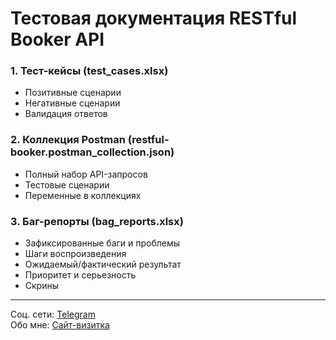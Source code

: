 # Тестовая документация RESTful Booker API

### 1. Тест-кейсы (test_cases.xlsx)
- Позитивные сценарии
- Негативные сценарии
- Валидация ответов
  
### 2. Коллекция Postman (restful-booker.postman_collection.json)
- Полный набор API-запросов
- Тестовые сценарии
- Переменные в коллекциях

### 3. Баг-репорты (bag_reports.xlsx)
- Зафиксированные баги и проблемы
- Шаги воспроизведения
- Ожидаемый/фактический результат
- Приоритет и серьезность
- Скрины

---
Соц. сети: [Telegram](https://t.me/etot_kakegotam)  
Обо мне: [Сайт-визитка](https://podojdite.github.io) 
